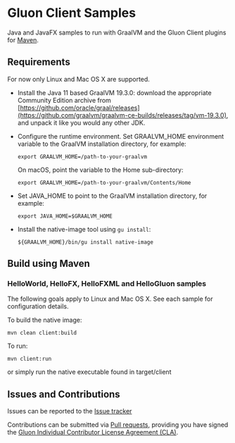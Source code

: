# Gluon Client Samples

Java and JavaFX samples to run with GraalVM and the Gluon Client plugins for [Maven](https://github.com/gluonhq/client-maven-plugin/).

## Requirements

For now only Linux and Mac OS X are supported.

* Install the Java 11 based GraalVM 19.3.0: download the appropriate Community Edition archive from [https://github.com/oracle/graal/releases](https://github.com/graalvm/graalvm-ce-builds/releases/tag/vm-19.3.0), and unpack it like you would any other JDK.

* Configure the runtime environment. Set GRAALVM_HOME environment variable to the GraalVM installation directory, for example:

    `export GRAALVM_HOME=/path-to-your-graalvm`

    On macOS, point the variable to the Home sub-directory:

    `export GRAALVM_HOME=/path-to-your-graalvm/Contents/Home`

*  Set JAVA_HOME to point to the GraalVM installation directory, for example:

    `export JAVA_HOME=$GRAALVM_HOME`

* Install the native-image tool using `gu install`:

   `${GRAALVM_HOME}/bin/gu install native-image`   


## Build using Maven

### HelloWorld, HelloFX, HelloFXML and HelloGluon samples

The following goals apply to Linux and Mac OS X. See each sample for configuration details.

To build the native image:

    mvn clean client:build

To run:

    mvn client:run

or simply run the native executable found in target/client

## Issues and Contributions ##

Issues can be reported to the [Issue tracker](https://github.com/gluonhq/client-samples/issues)

Contributions can be submitted via [Pull requests](https://github.com/gluonhq/client-samples/pulls), 
providing you have signed the [Gluon Individual Contributor License Agreement (CLA)](https://docs.google.com/forms/d/16aoFTmzs8lZTfiyrEm8YgMqMYaGQl0J8wA0VJE2LCCY).

